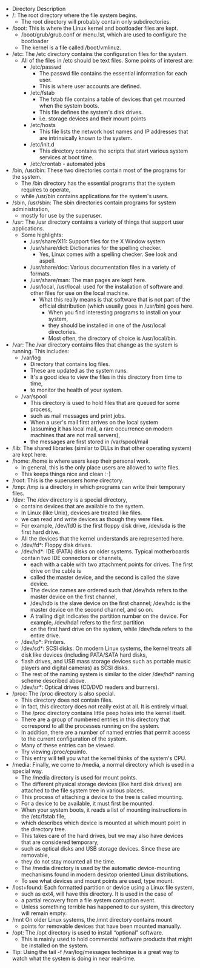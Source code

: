 - Directory	Description 
- /: The root directory where the file system begins. 
  - The root directory will probably contain only subdirectories.
- /boot:	This is where the Linux kernel and bootloader files are kept. 
  - /boot/grub/grub.conf or menu.lst, which are used to configure the bootloader
  - The kernel is a file called /boot/vmlinuz. 
- /etc: The /etc directory contains the configuration files for the system. 
  - All of the files in /etc should be text files. Some points of interest are:
    - /etc/passwd
      - The passwd file contains the essential information for each user. 
      - This is where user accounts are defined. 
    - /etc/fstab
      - The fstab file contains a table of devices that get mounted when the system boots. 
      - This file defines the system's disk drives.
      - i.e. storage devices and their mount points
    - /etc/hosts
      - This file lists the network host names and IP addresses that are intrinsically known to the system.
    - /etc/init.d
      - This directory contains the scripts that start various system services at boot time.
    - /etc/crontab - automated jobs
- /bin, /usr/bin:	These two directories contain most of the programs for the system. 
  - The /bin directory has the essential programs that the system requires to operate, 
  - while /usr/bin contains applications for the system's users.
- /sbin, /usr/sbin: The sbin directories contain programs for system administration, 
  - mostly for use by the superuser.
- /usr: The /usr directory contains a variety of things that support user applications. 
  - Some highlights:
    - /usr/share/X11: Support files for the X Window system
    - /usr/share/dict: Dictionaries for the spelling checker. 
      - Yes, Linux comes with a spelling checker. See look and aspell. 
    - /usr/share/doc: Various documentation files in a variety of formats. 
    - /usr/share/man: The man pages are kept here.
    - /usr/local, /usr/local: used for the installation of software and other files for use on the local machine. 
      - What this really means is that software that is not part of the official distribution (which usually goes in /usr/bin) goes here. 
        - When you find interesting programs to install on your system, 
        - they should be installed in one of the /usr/local directories. 
        - Most often, the directory of choice is /usr/local/bin.
- /var: The /var directory contains files that change as the system is running. This includes:
  - /var/log
    - Directory that contains log files. 
    - These are updated as the system runs. 
    - It's a good idea to view the files in this directory from time to time, 
    - to monitor the health of your system.
  - /var/spool
    - This directory is used to hold files that are queued for some process, 
    - such as mail messages and print jobs. 
    - When a user's mail first arrives on the local system 
    - (assuming it has local mail, a rare occurrence on modern machines that are not mail servers),
    - the messages are first stored in /var/spool/mail
- /lib:	The shared libraries (similar to DLLs in that other operating system) are kept here.
- /home: /home is where users keep their personal work. 
  - In general, this is the only place users are allowed to write files. 
  - This keeps things nice and clean :-)
- /root: This is the superusers home directory.
- /tmp:	/tmp is a directory in which programs can write their temporary files.
- /dev:	The /dev directory is a special directory,
  - contains devices that are available to the system. 
  - In Linux (like Unix), devices are treated like files. 
  - we can read and write devices as though they were files. 
  - For example, /dev/fd0 is the first floppy disk drive, /dev/sda is the first hard drive. 
  - All the devices that the kernel understands are represented here.
  - /dev/fd*: Floppy disk drives.
  - /dev/hd*: IDE (PATA) disks on older systems. Typical motherboards contain two IDE connectors or channels, 
    - each with a cable with two attachment points for drives. The first drive on the cable is
    - called the master device, and the second is called the slave device. 
    - The device names are ordered such that /dev/hda refers to the master device on the first channel, 
    - /dev/hdb is the slave device on the first channel; /dev/hdc is the master device on the second channel, and so on.
    - A trailing digit indicates the partition number on the device. For example, /dev/hda1 refers to the first partition
    - on the first hard drive on the system, while /dev/hda refers to the entire drive.
  - /dev/lp*: Printers.
  - /dev/sd*: SCSI disks. On modern Linux systems, the kernel treats all disk like devices (including PATA/SATA hard disks, 
  - flash drives, and USB mass storage devices such as portable music players and digital cameras) as SCSI disks.
  - The rest of the naming system is similar to the older /dev/hd* naming scheme described above.
  - /dev/sr*: Optical drives (CD/DVD readers and burners).
- /proc: The /proc directory is also special. 
  - This directory does not contain files. 
  - In fact, this directory does not really exist at all. It is entirely virtual. 
  - The /proc directory contains little peep holes into the kernel itself. 
  - There are a group of numbered entries in this directory that correspond to all the processes running on the system. 
  - In addition, there are a number of named entries that permit access to the current configuration of the system. 
  - Many of these entries can be viewed. 
  - Try viewing /proc/cpuinfo. 
  - This entry will tell you what the kernel thinks of the system's CPU. 
- /media: Finally, we come to /media, a normal directory which is used in a special way. 
  - The /media directory is used for mount points. 
  - The different physical storage devices (like hard disk drives) are attached to the file system tree in various places. 
  - This process of attaching a device to the tree is called mounting. 
  - For a device to be available, it must first be mounted. 
  - When your system boots, it reads a list of mounting instructions in the /etc/fstab file, 
  - which describes which device is mounted at which mount point in the directory tree. 
  - This takes care of the hard drives, but we may also have devices that are considered temporary, 
  - such as optical disks and USB storage devices. Since these are removable, 
  - they do not stay mounted all the time. 
  - The /media directory is used by the automatic device-mounting mechanisms found in modern desktop oriented Linux distributions. 
  - To see what devices and mount points are used, type mount.
- /lost+found: Each formatted partition or device using a Linux file system, 
  - such as ext4, will have this directory. It is used in the case of
  - a partial recovery from a file system corruption event.
  - Unless something terrible has happened to our system, this directory will remain empty.
- /mnt On older Linux systems, the /mnt directory contains mount 
  - points for removable devices that have been mounted manually.
- /opt: The /opt directory is used to install “optional” software.
  - This is mainly used to hold commercial software products that might be installed on the system.
- Tip: Using the tail -f /var/log/messages technique is a great way to watch what the system is doing in near real-time.
